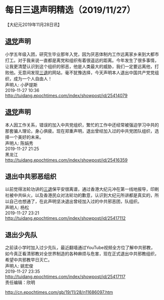 # 每日三退声明精选（2019/11/27）
  
  
【大纪元2019年11月28日讯】  
## <a href="http://cn.epochtimes.com/gb/tag/%E9%80%80%E5%85%9A.html">退党</a>声明  
小学五年级入团，研究生毕业那年入党，因为厌恶体制内工作远离家乡来到大都市打工。对于我来说一直都是离党和组织有着很遥远的距离。今年发生了很多事情，让我更清楚认识到这个组织的邪恶，他是人类最大的威胁，我们一定要远离他，打败他。无意间发现<a href="http://cn.epochtimes.com/gb/tag/%E4%B8%89%E9%80%80.html">三退</a>的网站，毫不犹豫选择，今天声明本人退出中国共产党党组织，成为一个人自由人！  
声明人: 小萨提斯  
2019-11-27 10:36  
<a href="http://tuidang.epochtimes.com/index/showpost/id/25414079">http://tuidang.epochtimes.com/index/showpost/id/25414079</a>  
## <a href="http://cn.epochtimes.com/gb/tag/%E9%80%80%E5%85%9A.html">退党</a>声明  
本人因工作关系，错误的加入中共党组织，繁忙的工作中还经常被强迫学习中共的那套骗人理论，身心俱疲。现在郑重声明，退出曾经加入过的中共党团队组织，选择一个美好的未来。  
声明人: 陈娟秀  
2019-11-27 21:25  
黑龙江  
<a href="http://tuidang.epochtimes.com/index/showpost/id/25416359">http://tuidang.epochtimes.com/index/showpost/id/25416359</a>  
## 退出中共邪恶组织  
以前觉得法轮功讲的<a href="http://cn.epochtimes.com/gb/tag/%E4%B8%89%E9%80%80.html">三退</a>保平安很离谱，通过香港大纪元冲在第一线地报导，印刷社被中共纵火，以及香港民众对法轮功的歉意，认识到大纪元所讲都是真实的，所以自己也想通了，在此声明坚决退出曾经加入过的中共邪恶团，队组织。  
声明人: 杨松  
2019-11-27 23:21  
<a href="http://tuidang.epochtimes.com/index/showpost/id/25417112">http://tuidang.epochtimes.com/index/showpost/id/25417112</a>  
## 退出少先队  
之前读小学时加入过少先队，最近翻墙通过YouTube视频全方位了解中共邪教，如今真正看清邪教对全世界制造的各种麻烦与危害，现在正式退出中共邪教组织，希望中共邪教早日灭亡。  
声明人: 姚宏俊  
2019-11-27 23:35  
<a href="http://tuidang.epochtimes.com/index/showpost/id/25417117">http://tuidang.epochtimes.com/index/showpost/id/25417117</a>  
责任编辑：欣明  
  
  
  
http://cn.epochtimes.com/gb/19/11/28/n11686097.htm
